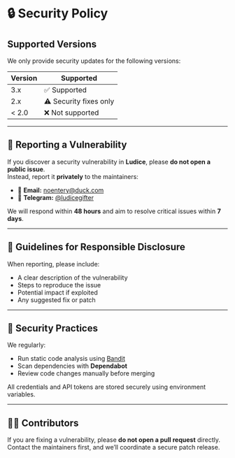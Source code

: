# 🔒 Security Policy

## Supported Versions

We only provide security updates for the following versions:

| Version | Supported          |
|----------|--------------------|
| 3.x      | ✅ Supported       |
| 2.x      | ⚠️ Security fixes only |
| < 2.0    | ❌ Not supported   |

---

## 📢 Reporting a Vulnerability

If you discover a security vulnerability in **Ludice**, please **do not open a public issue**.  
Instead, report it **privately** to the maintainers:

- 📨 **Email:** 
noentery@duck.com
- 💬 **Telegram:** [@ludicegifter](https://t.me/ludicebot)

We will respond within **48 hours** and aim to resolve critical issues within **7 days**.

---

## 🧩 Guidelines for Responsible Disclosure

When reporting, please include:
- A clear description of the vulnerability
- Steps to reproduce the issue
- Potential impact if exploited
- Any suggested fix or patch

---

## 🧱 Security Practices

We regularly:
- Run static code analysis using [Bandit](https://github.com/PyCQA/bandit)
- Scan dependencies with **Dependabot**
- Review code changes manually before merging

All credentials and API tokens are stored securely using environment variables.

---

## 🧑‍💻 Contributors

If you are fixing a vulnerability, please **do not open a pull request** directly.  
Contact the maintainers first, and we’ll coordinate a secure patch release.
